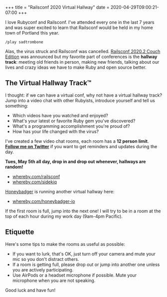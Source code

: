 +++
title = "Railsconf 2020 Virtual Hallway"
date = 2020-04-29T09:00:21-07:00
+++

I love Rubyconf and Railsconf. I've attended every one in the last 7
years and was super excited to learn that Railsconf would be held in my
home town of Portland this year.

`/play sadtrombone`

Alas, the virus struck and Railsconf was cancelled. [Railsconf 2020.2
Couch Edition](https://railsconf.com) was announced but my favorite part of conferences is the
**hallway track**: meeting old friends in person, making new friends,
talking about our lives and crazy ideas we have to make Ruby and open
source better.

## The Virtual Hallway Track™

I thought: if we can have a virtual conf, why not have a virtual hallway track?
Jump into a video chat with other Rubyists, introduce yourself and tell
us something:

* Which videos have you watched and enjoyed?
* What's your latest or favorite Ruby gem you've discovered?
* What's a programming accomplishment you're proud of?
* How has your life changed with the virus?

I've created a few video chat rooms, each room has a **12 person limit**.
**[Follow me on Twitter](https://twitter.com/getajobmike)** if you want to get reminders and updates during the day.

**Tues, May 5th all day, drop in and drop out whenever, hallways are random!**

* [whereby.com/railsconf](https://whereby.com/railsconf)
* [whereby.com/sidekiq](https://whereby.com/sidekiq)

[Honeybadger](https://honeybadger.io) is running another virtual hallway here:

* [whereby.com/honeybadger-io](https://whereby.com/honeybadger-io)

If the first room is full, jump into the next one! I will try to be in a
room at the top of each hour during my work day (9am-4pm Pacific).

## Etiquette

Here's some tips to make the rooms as useful as possible:

* If you want to lurk, that's OK, just turn off your camera and mute your mic so you don't distract others.
* If a room is getting full, please drop out or jump into another one unless you are actively participating.
* Use AirPods or a headset microphone if possible. Mute your microphone when you are not speaking.

Good luck and have fun!
